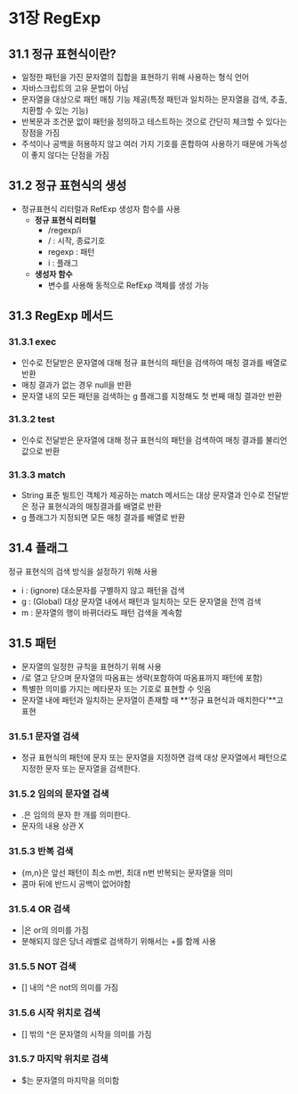 # 31장 RegExp

## 31.1 정규 표현식이란?
- 일정한 패턴을 가진 문자열의 집합을 표현하기 위해 사용하는 형식 언어
- 자바스크립트의 고유 문법이 아님
- 문자열을 대상으로 패턴 매칭 기능 제공(특정 패턴과 일치하는 문자열을 검색, 추출, 치환할 수 있는 기능)
- 반복문과 조건문 없이 패턴을 정의하고 테스트하는 것으로 간단히 체크할 수 있다는 장점을 가짐
- 주석이나 공백을 허용하지 않고 여러 가지 기호를 혼합하여 사용하기 때문에 가독성이 좋지 않다는 단점을 가짐

## 31.2 정규 표현식의 생성
- 정규표현식 리터럴과 RefExp 생성자 함수를 사용
  - **정규 표현식 리터럴**
    - /regexp/i
    - / : 시작, 종료기호
    - regexp : 패턴
    - i : 플래그
  - **생성자 함수**
    - 변수를 사용해 동적으로 RefExp 객체를 생성 가능

## 31.3 RegExp 메서드
### 31.3.1 exec
- 인수로 전달받은 문자열에 대해 정규 표현식의 패턴을 검색하여 매칭 결과를 배열로 반환
- 매칭 결과가 없는 경우 null을 반환
- 문자열 내의 모든 패턴을 검색하는 g 플래그를 지정해도 첫 번째 매칭 결과만 반환

### 31.3.2 test
- 인수로 전달받은 문자열에 대해 정규 표현식의 패턴을 검색하여 매칭 결과를 불리언 값으로 반환

### 31.3.3 match
- String 표준 빌트인 객체가 제공하는 match 메서드는 대상 문자열과 인수로 전달받은 정규 표현식과의 매칭결과를 배열로 반환
- g 플래그가 지정되면 모든 매칭 결과를 배열로 반환

## 31.4 플래그
정규 표현식의 검색 방식을 설정하기 위해 사용
- i : (ignore) 대소문자를 구별하지 않고 패턴을 검색
- g : (Global) 대상 문자열 내에서 패턴과 일치하는 모든 문자열을 전역 검색
- m : 문자열의 행이 바뀌더라도 패턴 검색을 계속함

## 31.5 패턴
- 문자열의 일정한 규칙을 표현하기 위해 사용
- /로 열고 닫으며 문자열의 따옴표는 생략(포함하여 따옴표까지 패턴에 포함)
- 특별한 의미를 가지는 메타문자 또는 기호로 표현할 수 잇음
- 문자열 내에 패턴과 일치하는 문자열이 존재할 때 **‘정규 표현식과 매치한다'**고 표현

### 31.5.1 문자열 검색
- 정규 표현식의 패턴에 문자 또는 문자열을 지정하면 검색 대상 문자열에서 패턴으로 지정한 문자 또는 문자열을 검색한다.

### 31.5.2 임의의 문자열 검색
- .은 임의의 문자 한 개를 의미한다.
- 문자의 내용 상관 X

### 31.5.3 반복 검색
- {m,n}은 앞선 패턴이 최소 m번, 최대 n번 반복되는 문자열을 의미
- 콤마 뒤에 반드시 공백이 없어야함

### 31.5.4 OR 검색
- |은 or의 의미를 가짐
- 분해되지 않은 당너 레벨로 검색하기 위해서는 +를 함께 사용

### 31.5.5 NOT 검색
- [] 내의 ^은 not의 의미를 가짐

### 31.5.6 시작 위치로 검색
- [] 밖의 ^은 문자열의 시작을 의미를 가짐

### 31.5.7 마지막 위치로 검색
- $는 문자열의 마지막을 의미함
